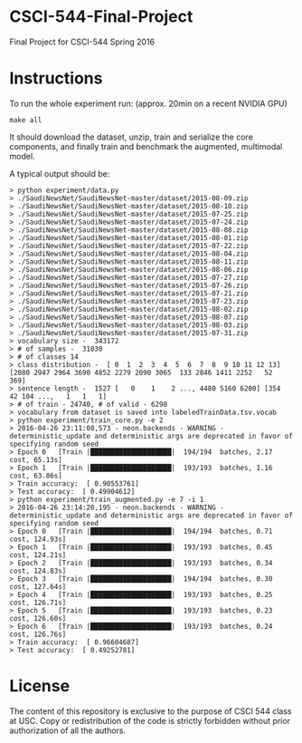 # CSCI-544-Final-Project
 Final Project for CSCI-544 Spring 2016

# Instructions

To run the whole experiment run: (approx. 20min on a recent NVIDIA GPU)

```
make all
```

It should download the dataset, unzip, train and serialize the core components, and finally train and benchmark the augmented, multimodal model.

A typical output should be: 

```
> python experiment/data.py
> ./SaudiNewsNet/SaudiNewsNet-master/dataset/2015-08-09.zip
> ./SaudiNewsNet/SaudiNewsNet-master/dataset/2015-08-10.zip
> ./SaudiNewsNet/SaudiNewsNet-master/dataset/2015-07-25.zip
> ./SaudiNewsNet/SaudiNewsNet-master/dataset/2015-07-24.zip
> ./SaudiNewsNet/SaudiNewsNet-master/dataset/2015-08-08.zip
> ./SaudiNewsNet/SaudiNewsNet-master/dataset/2015-08-01.zip
> ./SaudiNewsNet/SaudiNewsNet-master/dataset/2015-07-22.zip
> ./SaudiNewsNet/SaudiNewsNet-master/dataset/2015-08-04.zip
> ./SaudiNewsNet/SaudiNewsNet-master/dataset/2015-08-11.zip
> ./SaudiNewsNet/SaudiNewsNet-master/dataset/2015-08-06.zip
> ./SaudiNewsNet/SaudiNewsNet-master/dataset/2015-07-27.zip
> ./SaudiNewsNet/SaudiNewsNet-master/dataset/2015-07-26.zip
> ./SaudiNewsNet/SaudiNewsNet-master/dataset/2015-07-21.zip
> ./SaudiNewsNet/SaudiNewsNet-master/dataset/2015-07-23.zip
> ./SaudiNewsNet/SaudiNewsNet-master/dataset/2015-08-02.zip
> ./SaudiNewsNet/SaudiNewsNet-master/dataset/2015-08-07.zip
> ./SaudiNewsNet/SaudiNewsNet-master/dataset/2015-08-03.zip
> ./SaudiNewsNet/SaudiNewsNet-master/dataset/2015-07-31.zip
> vocabulary size -  343172
> # of samples -  31030
> # of classes 14
> class distribution -  [ 0  1  2  3  4  5  6  7  8  9 10 11 12 13] [2080 2947 2964 3690 4852 2279 2090 3065  133 2846 1411 2252   52  369]
> sentence length -  1527 [   0    1    2 ..., 4480 5160 6200] [354  42 104 ...,   1   1   1]
> # of train - 24740, # of valid - 6290
> vocabulary from dataset is saved into labeledTrainData.tsv.vocab
> python experiment/train_core.py -e 2
> 2016-04-26 23:11:08,573 - neon.backends - WARNING - deterministic_update and deterministic args are deprecated in favor of specifying random seed
> Epoch 0   [Train |████████████████████|  194/194  batches, 2.17 cost, 65.13s]
> Epoch 1   [Train |████████████████████|  193/193  batches, 1.16 cost, 63.86s]
> Train accuracy:  [ 0.90553761]
> Test accuracy:  [ 0.49904612]
> python experiment/train_augmented.py -e 7 -i 1
> 2016-04-26 23:14:20,195 - neon.backends - WARNING - deterministic_update and deterministic args are deprecated in favor of specifying random seed
> Epoch 0   [Train |████████████████████|  194/194  batches, 0.71 cost, 124.93s]
> Epoch 1   [Train |████████████████████|  193/193  batches, 0.45 cost, 124.21s]
> Epoch 2   [Train |████████████████████|  193/193  batches, 0.34 cost, 124.83s]
> Epoch 3   [Train |████████████████████|  194/194  batches, 0.30 cost, 127.64s]
> Epoch 4   [Train |████████████████████|  193/193  batches, 0.25 cost, 126.71s]
> Epoch 5   [Train |████████████████████|  193/193  batches, 0.23 cost, 126.60s]
> Epoch 6   [Train |████████████████████|  193/193  batches, 0.24 cost, 126.76s]
> Train accuracy:  [ 0.96604687]
> Test accuracy:  [ 0.49252781]
```

# License
The content of this repository is exclusive to the purpose of CSCI 544 class at
USC. Copy or redistribution of the code is strictly forbidden without prior
authorization of all the authors.
